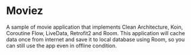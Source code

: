 # Moviez
A sample of movie application that implements Clean Architecture, Koin, Coroutine Flow, LiveData, Retrofit2 and Room. This application will cache data once from internet and save it to local database using Room, so you can still use the app even in offline condition.

